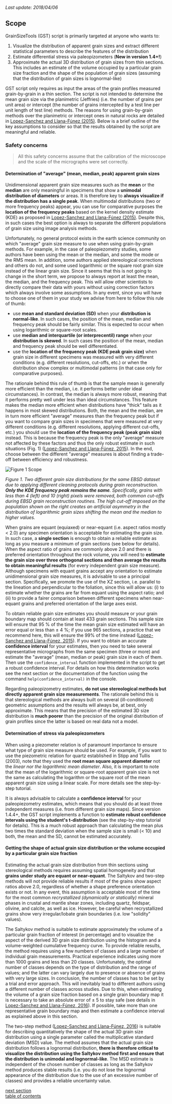 *Last update: 2018/04/06*

Scope
-------------

GrainSizeTools (GST) script is primarily targeted at anyone who wants to:

1. Visualize the distribution of apparent grain sizes and extract different statistical parameters to describe the features of the distribution
3. Estimate differential stress via paleopizometers (**New in version 1.4+!**)
3. Approximate the actual 3D distribution of grain sizes from thin sections. This includes an estimate of the volume occupied by a particular grain size fraction and the shape of the population of grain sizes (assuming that the distribution of grain sizes is lognormal-like)

GST script only requires as input the areas of the grain profiles measured grain-by-grain in a thin section. The script is not intended to determine the mean grain size via the planimetric (Jeffries) (i.e. the number of grains per unit area) or intercept (the number of grains intercepted by a test line per unit length of test line) methods. The reasons for using grain-by-grain methods over the planimetric or intercept ones in natural rocks are detailed in [Lopez-Sanchez and Llana-Fúnez (2015)](http://www.solid-earth.net/6/475/2015/). Below is a brief outline of the key assumptions to consider so that the results obtained by the script are meaningful and reliable.

### Safety concerns

> All this safety concerns assume that the calibration of the microscope and the scale of the micrographs were set correctly.

#### Determination of "average" (mean, median, peak) apparent grain sizes

Unidimensional apparent grain size measures such as the **mean** or the **median** are only meaningful in specimens that show a **unimodal distribution of diameters** or areas. It is therefore key to **always visualize if the distribution has a single peak**. When multimodal distributions (two or more frequency peaks) appear, you can use for comparative purposes the **location of the frequency peaks** based on the kernel density estimate (KDE) as proposed in [Lopez-Sanchez and Llana-Fúnez (2015)](http://www.solid-earth.net/6/475/2015/). Despite this, in such cases the best option is always to separate the different populations of grain size using image analysis methods.

Unfortunately, no general protocol exists in the earth science community on which "average" grain size measure to use when using grain-by-grain methods. For example, in the case of paleopiezometry studies, some authors have been using the mean or the median, and some the mode or the RMS mean. In addition, some authors applied stereological corrections and others do not, and some used logarithmic or the square root grain size instead of the linear grain size. Since it seems that this is not going to change in the short term, we propose to always report at least the mean, the median, and the frequency peak. This will allow other scientists to directly compare their data with yours without using correction factors which always involve some assumptions. In any event, since you will have to choose one of them in your study we advise from here to follow this rule of thumb:

- use **mean and standard deviation (SD)** when your **distribution is normal-like**. In such cases, the position of the mean, median and frequency peak should be fairly similar. This is expected to occur when using logarithmic or square-root scales.
- use **median and interquartile (or interprecentil) range** when your **distribution is skewed**. In such cases the position of the mean, median and frequency peak should be well differentiated.
- use the **location of the frequency peak (KDE peak grain size)** when grain size in different specimens was measured with very different conditions (e.g. different resolutions, cut-offs, etc.) or when the distribution show complex or multimodal patterns (in that case only for comparative purposes).

The rationale behind this rule of thumb is that the sample mean is generally more efficient than the median, i.e. it performs better under ideal circumstances). In contrast, the median is always more robust, meaning that it performs pretty well under less than ideal circumstances. This feature makes the median more efficient when distributions have "thick" tails as it happens in most skewed distributions. Both, the mean and the median, are in turn more efficient "average" measures than the frequency peak but if you want to compare grain sizes in specimens that were measured at very different conditions (e.g. different resolutions, applying different cut-offs, etc.) you should use the **location of the frequency peak (peak grain size)** instead. This is because the frequency peak is the only "average" measure not affected by these factors and thus the only robust estimate in such situations (Fig. 1) ([Lopez-Sanchez and Llana-Fúnez, 2015](http://www.solid-earth.net/6/475/2015/)). In the end, choose between the different "average" measures is about finding a trade-off between efficiency and robustness.

![Figure 1 Scope](https://github.com/marcoalopez/GrainSizeTools/blob/master/FIGURES/Diff_cutoffs.png?raw=true)

*Figure 1. Two different grain size distributions for the same EBSD dataset due to applying different cleaning protocols during grain reconstruction. **Only the KDE frequency peak remains the same**. Specifically, grains with less than 4 (left) and 10 (right) pixels were removed, both common cut-offs during EBSD grain reconstruction routines. The high cut-off imposed on the population shown on the right creates an artificial asymmetry in the distribution of logarithmic grain sizes shifting the mean and the median to higher values.*

When grains are equant (equiaxed) or near-equant (i.e. aspect ratios mostly < 2.0) any specimen orientation is acceptable for estimating the grain size. In such case, a **single section** is enough to obtain a reliable estimate as long as you measure a minimum of grain sections (see below for details). When the aspect ratio of grains are commonly above 2.0  and there is preferred orientation throughout the rock volume, you will need to **estimate the grain size over three orthogonal sections and then average the results to obtain meaningful results** (for every independent grain size measure). Although specimens with equant grains accept any orientation to estimate unidimensional grain size measures, it is advisable to use a principal section. Specifically, we promote the use of the XZ section, i.e. parallel to the lineation and perpendicular to the foliation, since this will allow us: (i) to estimate whether the grains are far from equant using the aspect ratio; and (ii) to provide a fairer comparison between different specimens when near-equant grains and preferred orientation of the large axes exist.

To obtain reliable grain size estimates you should measure or your grain boundary map should contain at least 433 grain sections. This sample size will ensure that 95 % of the time the mean grain size estimated will have an error equal or less than ± 4 %; if you use 965 sections, a practice that we recommend here, this will ensure the 99% of the time instead ([Lopez-Sanchez and Llana-Fúnez, 2015](http://www.solid-earth.net/6/475/2015/)). If you want to obtain an accurate **confidence interval** for your estimates, then you need to take several representative micrographs from the same specimen (three or more) and estimate the "average" (mean, median or peak) grain size in each of them. Then use the ```confidence_interval``` function implemented in the script to get a robust confidence interval. For details on how this determination works see the next section or the documentation of the function using the command ``help(confidence_interval)`` in the console.

Regarding paleopizometry estimates, **do not use stereological methods but directly apparent grain size measurements**. The rationale behind this is that stereological methods are always built on several (ill-conditioned) geometric assumptions and the results will always be, at best, only approximate. This means that the precision of the estimated 3D size distribution is **much poorer** than the precision of the original distribution of grain profiles since the latter is based on real data not a model.

#### Determination of stress via paleopiezometers

When using a piezometer relation is of paramount importance to ensure what type of grain size measure should be used. For example, if you want to use the piezometric relation for quartz established in Stipp and Tullis (2003), note that they used the **root mean square apparent diameter** not the *linear nor the logarithmic mean diameter*. Also, it is important to note that the mean of the logarithmic or square-root apparent grain size is not the same as calculating the logarithm or the square root of the mean apparent grain size using a linear scale. For more details see the step-by-step tutorial.

It is always advisable to calculate a **confidence interval** for your paleopiezometry estimates, which means that you should do at least three independent measures (i.e. from different grain size maps). Since version 1.4.4+, the GST script implements a function to **estimate robust confidence intervals using the student's t-distribution** (see the step-by-step tutorial for details). This is a much robust approach than calculating the mean plus two times the standard deviation when the sample size is small (< 10) and both, the mean and the SD, cannot be estimated accurately.

#### Getting the shape of actual grain size distribution or the volume occupied by a particular grain size fraction

Estimating the actual grain size distribution from thin sections using stereological methods requires assuming spatial homogeneity and that **grains under study are equant or near-equant**. The Saltykov and two-step methods will not provide reliable results if most of the grains show aspect ratios above 2.0, regardless of whether a shape preference orientation exists or not. In any event, this assumption is acceptable most of the time for the most common *recrystallized (dynamically or statically)* mineral phases in crustal and mantle shear zones, including quartz, feldspar, olivine, and calcite, as well as ice. However, be careful when recrystallized grains show very irregular/lobate grain boundaries (i.e. low "solidity" values).

The Saltykov method is suitable to estimate approximately the volume of a particular grain fraction of interest (in percentage) and to visualize the aspect of the derived 3D grain size distribution using the histogram and a volume-weighted cumulative frequency curve. To provide reliable results, the method requires using a few numbers of classes and a large number of individual grain measurements. Practical experience indicates using more than 1000 grains and less than 20 classes. Unfortunately, the optimal number of classes depends on the type of distribution and the range of values; and the latter can vary largely due to presence or absence of grains with very large sizes. In conclusion, the number of classes has to be set by a trial and error approach. This will inevitably lead to different authors using a different number of classes across studies. Due to this, when estimating the volume of a grain size fraction based on a single grain boundary map it is necessary to take an absolute error of ± 5 to stay safe (see details in [Lopez-Sanchez and Llana-Fúnez, 2016](http://www.sciencedirect.com/science/article/pii/S0191814116301778)). If possible, take more than one representative grain boundary map and then estimate a confidence interval as explained above in this section.

The two-step method ([Lopez-Sanchez and Llana-Fúnez, 2016](http://www.sciencedirect.com/science/article/pii/S0191814116301778)) is suitable for describing quantitatively the shape of the actual 3D grain size distribution using a single parameter called the multiplicative standard deviation (MSD) value. The method assumes that the actual grain size distribution follows a lognormal distribution, **there is therefore critical to visualize the distribution using the Saltykov method first and ensure that the distribution is unimodal and lognormal-like**. The MSD estimate is independent of the chosen number of classes as long as the Saltykov method produces stable results (i.e. you do not lose the lognormal appearance of the distribution due to the use of an excessive number of classes) and provides a reliable uncertainty value.


[next section](https://github.com/marcoalopez/GrainSizeTools/blob/master/DOCS/brief_tutorial.md)  
[table of contents](https://github.com/marcoalopez/GrainSizeTools/blob/master/DOCS/tableOfContents.md)
